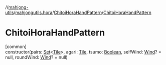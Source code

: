 //[mahjong-utils](../../../index.md)/[mahjongutils.hora](../index.md)/[ChitoiHoraHandPattern](index.md)/[ChitoiHoraHandPattern](-chitoi-hora-hand-pattern.md)

# ChitoiHoraHandPattern

[common]\
constructor(pairs: [Set](https://kotlinlang.org/api/latest/jvm/stdlib/kotlin-stdlib/kotlin.collections/-set/index.html)&lt;[Tile](../../mahjongutils.models/-tile/index.md)&gt;, agari: [Tile](../../mahjongutils.models/-tile/index.md), tsumo: [Boolean](https://kotlinlang.org/api/latest/jvm/stdlib/kotlin-stdlib/kotlin/-boolean/index.html), selfWind: [Wind](../../mahjongutils.models/-wind/index.md)? = null, roundWind: [Wind](../../mahjongutils.models/-wind/index.md)? = null)
